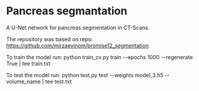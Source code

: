 # Pancreas segmantation
A U-Net network for pancreas segmentation in CT-Scans.


The repository was based on repo: https://github.com/mirzaevinom/promise12_segmentation 


To train the model run:
python train_cv.py train --epochs 1000 --regenerate True | tee train.txt 

To test the model run: 
python test.py test --weights model_3.h5 --volume_name | tee test.txt 

